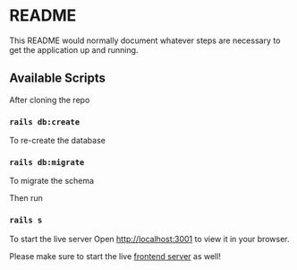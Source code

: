 # README

This README would normally document whatever steps are necessary to get the
application up and running.

## Available Scripts

After cloning the repo
### `rails db:create`
To re-create the database

### `rails db:migrate`
To migrate the schema

Then run
### `rails s`
To start the live server
Open [http://localhost:3001](http://localhost:3001) to view it in your browser.

Please make sure to start the live [frontend server](https://github.com/MahmoudBakr23/Frontend-Rates-Task) as well!
